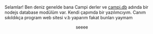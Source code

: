 Selamlar! Ben deniz genelde bana Campi derler ve [campi.db](https://npmjs.com/campi.db) adında bir nodejs database modülüm var.
Kendi çapımda bir yazılımcıyım.
Canım sıkıldıkça program web sitesi v.b yaparım fakat bunları yaymam
<p align="center">
  seeee
</p>
